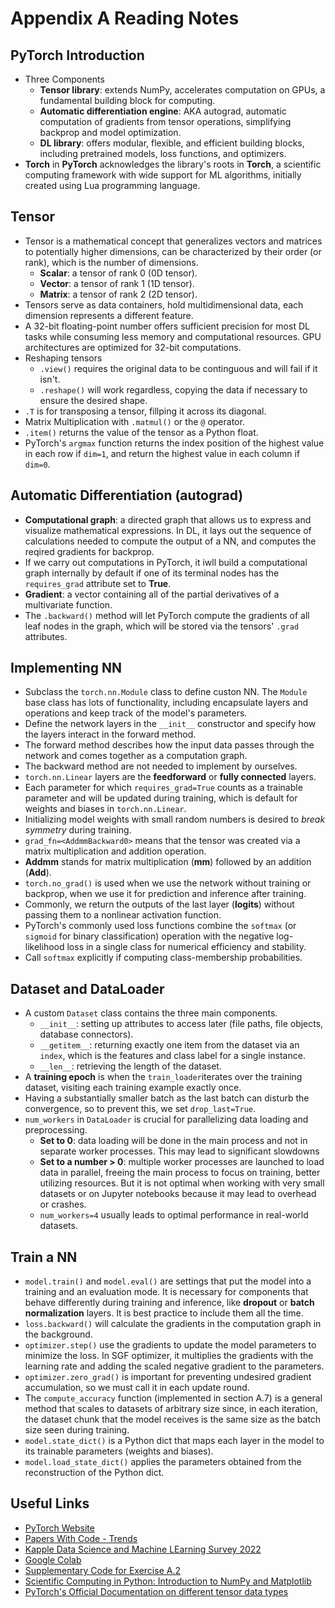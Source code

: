 # Appendix A Reading Notes

## PyTorch Introduction
- Three Components
    - **Tensor library**: extends NumPy, accelerates computation on GPUs, a fundamental building block for computing.
    - **Automatic differentiation engine**: AKA autograd, automatic computation of gradients from tensor operations, simplifying backprop and model optimization.
    - **DL library**: offers modular, flexible, and efficient building blocks, including pretrained models, loss functions, and optimizers.
- **Torch** in **PyTorch** acknowledges the library's roots in **Torch**, a scientific computing framework with wide support for ML algorithms, initially created using Lua programming language.

## Tensor
- Tensor is a mathematical concept that generalizes vectors and matrices to potentially higher dimensions, can be characterized by their order (or rank), which is the number of dimensions. 
    - **Scalar**: a tensor of rank 0 (0D tensor).
    - **Vector**: a tensor of rank 1 (1D tensor).
    - **Matrix**: a tensor of rank 2 (2D tensor).
- Tensors serve as data containers, hold multidimensional data, each dimension represents a different feature.
- A 32-bit floating-point number offers sufficient precision for most DL tasks while consuming less memory and computational resources. GPU architectures are optimized for 32-bit computations.
- Reshaping tensors
    - `.view()` requires the original data to be continguous and will fail if it isn't.
    - `.reshape()` will work regardless, copying the data if necessary to ensure the desired shape.
- `.T` is for transposing a tensor, fillping it across its diagonal.
- Matrix Multiplication with `.matmul()` or the `@` operator.
- `.item()` returns the value of the tensor as a Python float.
- PyTorch's `argmax` function returns the index position of the highest value in each row if `dim=1`, and return the highest value in each column if `dim=0`.

## Automatic Differentiation (autograd)
- **Computational graph**: a directed graph that allows us to express and visualize mathematical expressions. In DL, it lays out the sequence of calculations needed to compute the output of a NN, and computes the reqired gradients for backprop.
- If we carry out computations in PyTorch, it iwll build a computational graph internally by default if one of its terminal nodes has the `requires_grad` attribute set to **True**.
- **Gradient**: a vector containing all of the partial derivatives of a multivariate function.
- The `.backward()` method will let PyTorch compute the gradients of all leaf nodes in the graph, which will be stored via the tensors' `.grad` attributes.

## Implementing NN
- Subclass the `torch.nn.Module` class to define custon NN. The `Module` base class has lots of functionality, including encapsulate layers and operations and keep track of the model's parameters.
- Define the network layers in the `__init__` constructor and specify how the layers interact in the forward method.
- The forward method describes how the input data passes through the network and comes together as a computation graph.
- The backward method are not needed to implement by ourselves.
- `torch.nn.Linear` layers are the **feedforward** or **fully connected** layers.
- Each parameter for which `requires_grad=True` counts as a trainable parameter and will be updated during training, which is default for weights and biases in `torch.nn.Linear`.
- Initializing model weights with small random numbers is desired to *break symmetry* during training.
- `grad_fn=<AddmmBackward0>` means that the tensor was created via a matrix multiplication and addition operation.
- **Addmm** stands for matrix multiplication (**mm**) followed by an addition (**Add**).
- `torch.no_grad()` is used when we use the network without training or backprop, when we use it for prediction and inference after training.
- Commonly, we return the outputs of the last layer (**logits**) without passing them to a nonlinear activation function.
- PyTorch's commonly used loss functions combine the `softmax` (or `sigmoid` for binary classification) operation with the negative log-likelihood loss in a single class for numerical efficiency and stability.
- Call `softmax` explicitly if computing class-membership probabilities.

## Dataset and DataLoader
- A custom `Dataset` class contains the three main components.
    - `__init__`: setting up attributes to access later (file paths, file objects, database connectors).
    - `__getitem__`: returning exactly one item from the dataset via an `index`, which is the features and class label for a single instance.
    - `__len__`: retrieving the length of the dataset.
- A **training epoch** is when the `train_loader`iterates over the training dataset, visiting each training example exactly once.
- Having a substantially smaller batch as the last batch can disturb the convergence, so to prevent this, we set `drop_last=True`.
- `num_workers` in `DataLoader` is crucial for parallelizing data loading and preprocessing.
    - **Set to 0**: data loading will be done in the main process and not in separate worker processes. This may lead to significant slowdowns
    - **Set to a number > 0**: multiple worker processes are launched to load data in parallel, freeing the main process to focus on training, better utilizing resources. But it is not optimal when working with very small datasets or on Jupyter notebooks because it may lead to overhead or crashes.
    - `num_workers=4` usually leads to optimal performance in real-world datasets.

## Train a NN
- `model.train()` and `model.eval()` are settings that put the model into a training and an evaluation mode. It is necessary for components that behave differently during training and inference, like **dropout** or **batch normalization** layers. It is best practice to include them all the time.
- `loss.backward()` will calculate the gradients in the computation graph in the background.
- `optimizer.step()` use the gradients to update the model parameters to minimize the loss. In SGF optimizer, it multiplies the gradients with the learning rate and adding the scaled negative gradient to the parameters.
- `optimizer.zero_grad()` is important for preventing undesired gradient accumulation, so we must call it in each update round.
- The `compute_accuracy` function (implemented in section A.7) is a general method that scales to datasets of arbitrary size since, in each iteration, the dataset chunk that the model receives is the same size as the batch size seen during training.
- `model.state_dict()` is a Python dict that maps each layer in the model to its trainable parameters (weights and biases).
- `model.load_state_dict()` applies the parameters obtained from the reconstruction of the Python dict.

## Useful Links
- [PyTorch Website](https://pytorch.org/)
- [Papers With Code - Trends](https://paperswithcode.com/trends)
- [Kapple Data Science and Machine LEarning Survey 2022](https://www.kaggle.com/c/kaggle-survey-2022)
- [Google Colab](https://colab.research.google.com)
- [Supplementary Code for Exercise A.2](https://mng.bz/o05v)
- [Scientific Computing in Python: Introduction to NumPy and Matplotlib](https://sebastianraschka.com/blog/2020/numpy-intro.html)
- [PyTorch's Official Documentation on different tensor data types](https://docs.pytorch.org/docs/stable/tensors.html)